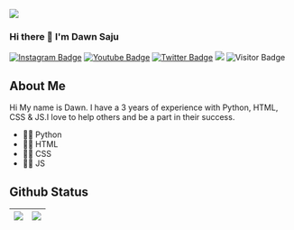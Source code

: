 <a href="https://dawnsajus.live"><img align="center" src="https://raw.githubusercontent.com/dawntom2006/dawntom2006/main/Github%20Banner.png"/></a>

### Hi there 👋 I'm Dawn Saju

[![Instagram Badge](https://img.shields.io/badge/-dawnpro7_-blueviolet?style=plastic-square&logo=instagram&logoColor=white&link=https://instagram.com/dawnpro7_/)](https://instagram.com/dawnpro7_)
[![Youtube Badge](https://img.shields.io/badge/-DAWN%20SAJU%20%E2%99%AA-red?style=plastic-square&logo=youtube&logoColor=white&link=https://www.youtube.com/channel/UCunMpGgW9KorVSEB90QF7Dg)](https://www.youtube.com/channel/UCunMpGgW9KorVSEB90QF7Dg)
[![Twitter Badge](https://img.shields.io/badge/-dawnpro7-blue?style=plastic-square&logo=twitter&logoColor=white&link=https://twitter.com/dawnpro7)](https://twitter.com/dawnpro7)
<a href="https://dawnsajus.live"><img src="https://img.shields.io/badge/MyPortfolio-blueviolet.svg"/></a>
![Visitor Badge](https://visitor-badge.laobi.icu/badge?page_id=dawntom2006)


## About Me
Hi My name is Dawn. I have a 3 years of experience with Python, HTML, CSS & JS.I love to help others and be a part in their success.
- 👨‍💻 Python 
- 👨‍💻 HTML
- 👨‍💻 CSS
- 👨‍💻 JS


## Github Status
<img src="https://raw.githubusercontent.com/dawntom2006/dawntom2006/b7885f18ada5b9a92551d3a99797198210465f8b/banner.svg"/>|<img src="https://raw.githubusercontent.com/dawntom2006/dawntom2006/54628cb395ba5fe1cbafbdb7266e703383c162a4/statistics.svg"/>|
|---|---|


